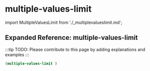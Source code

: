 # multiple-values-limit

import MultipleValuesLimit from './_multiplevalueslimit.md';

<MultipleValuesLimit />

## Expanded Reference: multiple-values-limit

:::tip
TODO: Please contribute to this page by adding explanations and examples
:::

```lisp
(multiple-values-limit )
```
